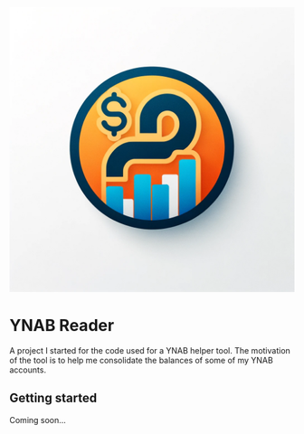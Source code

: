 ![Logo](./assets/ynab_reader_logo.webp)

# YNAB Reader

A project I started for the code used for a YNAB helper tool. 
The motivation of the tool is to help me consolidate the balances of some of my YNAB accounts.

## Getting started

Coming soon...
